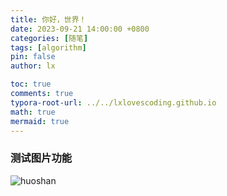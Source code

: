 ```yaml
---
title: 你好，世界！
date: 2023-09-21 14:00:00 +0800
categories: [随笔]
tags: [algorithm]
pin: false
author: lx

toc: true
comments: true
typora-root-url: ../../lxlovescoding.github.io 
math: true
mermaid: true
---
```






### 测试图片功能

![huoshan](/../lxlovescoding.github.io/assets/blog_res/2023-09-21-21312312.assets/huoshan.jpg)
